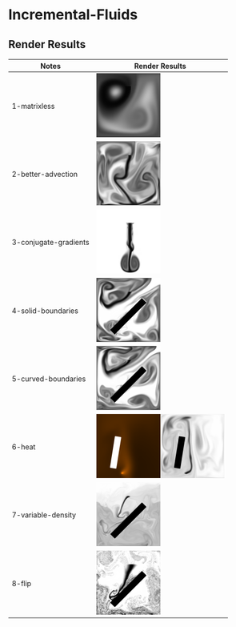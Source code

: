 # Incremental-Fluids

## Render Results

| Notes                 | Render Results                                  |
| --------------------- | ----------------------------------------------- |
| 1-matrixless          | ![](./1-matrixless/result/preview.png)          |
| 2-better-advection    | ![](./2-better-advection/result/preview.png)    |
| 3-conjugate-gradients | ![](./3-conjugate-gradients/result/preview.png) |
| 4-solid-boundaries    | ![](./4-solid-boundaries/result/preview.png)    |
| 5-curved-boundaries   | ![](./5-curved-boundaries/result/preview.png)   |
| 6-heat                | ![](./6-heat/result/preview.png)                |
| 7-variable-density    | ![](./7-variable-density/result/preview.png)    |
| 8-flip                | ![](./8-flip/result/preview.png)                |
